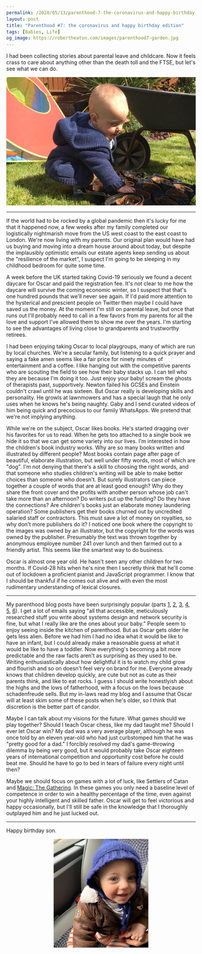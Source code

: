 ```yaml
---
permalink: /2020/05/13/parenthood-7-the-coronavirus-and-happy-birthday-edition/
layout: post
title: "Parenthood #7: the coronavirus and happy birthday edition"
tags: [Babies, Life]
og_image: https://robertheaton.com/images/parenthood7-garden.jpg
---
```

I had been collecting stories about parental leave and childcare. Now it feels crass to care about anything other than the death toll and the FTSE, but let's see what we can do.

<img src="/images/parenthood7-garden.jpg" />

------

If the world had to be rocked by a global pandemic then it's lucky for me that it happened now, a few weeks after my family completed our logistically nightmarish move from the US west coast to the east coast to London. We're now living with my parents. Our original plan would have had us buying and moving into a dream house around about today, but despite the implausibly optimistic emails our estate agents keep sending us about the "resilience of the market", I suspect I'm going to be sleeping in my childhood bedroom for quite some time.

A week before the UK started taking Covid-19 seriously we found a decent daycare for Oscar and paid the registration fee. It's not clear to me how the daycare will survive the coming economic winter, so I suspect that that's one hundred pounds that we'll never see again. If I'd paid more attention to the hysterical and prescient people on Twitter then maybe I could have saved us the money. At the moment I'm still on parental leave, but once that runs out I'll probably need to call in a few favors from my parents for all the love and support I've allowed them to show me over the years. I'm starting to see the advantages of living close to grandparents and trustworthy retirees.

I had been enjoying taking Oscar to local playgroups, many of which are run by local churches. We're a secular family, but listening to a quick prayer and saying a fake amen seems like a fair price for ninety minutes of entertainment and a coffee. I like hanging out with the competitive parents who are scouting the field to see how their baby stacks up. I can tell who they are because I'm doing it too. Just enjoy your baby! scream the ghosts of therapists past, supportively. Newton failed his GCSEs and Einstein couldn't crawl until he was sixteen. But Oscar really is developing skills and personality. He growls at lawnmowers and has a special laugh that he only uses when he knows he's being naughty. Gaby and I send curated videos of him being quick and precocious to our family WhatsApps. We pretend that we're not implying anything.

While we're on the subject, Oscar likes books. He's started dragging over his favorites for us to read. When he gets too attached to a single book we hide it so that we can get some variety into our lives. I'm interested in how the children's book industry works. Why are so many books written and illustrated by different people? Most books contain page after page of beautiful, elaborate illustration, but well under fifty words, most of which are "dog". I'm not denying that there's a skill to choosing the right words, and that someone who studies children's writing will be able to make better choices than someone who doesn't. But surely illustrators can piece together a couple of words that are at least good enough? Why do they share the front cover and the profits with another person whose job can't take more than an afternoon? Do writers put up the funding? Do they have the connections? Are children's books just an elaborate money laundering operation? Some publishers get their books churned out by uncredited salaried staff or contractors. This must save a lot of money on royalties, so why don't more publishers do it? I noticed one book where the copyright to the images was owned by an illustrator, but the copyright for the words was owned by the publisher. Presumably the text was thrown together by anonymous employee number 241 over lunch and then farmed out to a friendly artist. This seems like the smartest way to do business.

Oscar is almost one year old. He hasn't seen any other children for two months. If Covid-28 hits when he's nine then I secretly think that he'll come out of lockdown a proficient pianist and JavaScript programmer. I know that I should be thankful if he comes out alive and with even the most rudimentary understanding of lexical closures.

----

My parenthood blog posts have been surprisingly popular (parts [1](/2019/06/17/childbirth-a-fathers-eye-view/), [2](/2019/06/30/1-month-of-parenthood/), [3](/2019/08/25/parenthood-3-oscar-heaton-quarterly-baby-review/), [4](/2019/10/10/parenthood-4-untitled-potato-portrait/), [5](/2020/01/06/parenthood-5-great-cement-ideas-that-will-make-your-partner-happy/), [6](/2020/03/02/parenthood-6-re-rolling-the-dice/)). I get a lot of emails saying "all that accessible, meticulously researched stuff you write about systems design and network security is fine, but what I really like are the ones about your baby." People seem to enjoy seeing inside the kitchen of parenthood. But as Oscar gets older he gets less alien. Before we had him I had no idea what it would be like to have an infant, but I could already make a reasonable guess at what it would be like to have a toddler. Now everything's becoming a bit more predictable and the raw facts aren't as surprising as they used to be. Writing enthusiastically about how delightful it is to watch my child grow and flourish and so on doesn't feel very on brand for me. Everyone already knows that children develop quickly, are cute but not as cute as their parents think, and like to eat rocks. I guess I should write honestlyish about the highs and the lows of fatherhood, with a focus on the lows because schadenfreude sells. But my in-laws read my blog and I assume that Oscar will at least skim some of these posts when he's older, so I think that discretion is the better part of candor.

Maybe I can talk about my visions for the future. What games should we play together? Should I teach Oscar chess, like my dad taught me? Should I ever let Oscar win? My dad was a very average player, although he was once told by an eleven year-old who had just curbstomped him that he was "pretty good for a dad." I forcibly resolved my dad's game-throwing dilemma by being very good, but it would probably take Oscar eighteen years of international competition and opportunity cost before he could beat me. Should he have to go to bed in tears of failure every night until then?

Maybe we should focus on games with a lot of luck, like Settlers of Catan and [Magic: The Gathering][mtg]. In these games you only need a baseline level of competence in order to win a healthy percentage of the time, even against your highly intelligent and skilled father. Oscar will get to feel victorious and happy occasionally, but I'll still be safe in the knowledge that I thoroughly outplayed him and he just lucked out.

----

Happy birthday son.

<p style="text-align:center">
<img src="/images/parenthood7-bus.jpg" width="50%"/>
</p>

[mtg]: https://robertheaton.com/2016/09/03/ten-somewhat-advanced-magic-the-gathering-plays/
